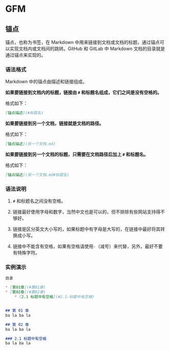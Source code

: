 # GFM

## 锚点

锚点，也称为书签，在 Markdown 中用来链接到文档或文档的标题，通过锚点可以实现文档内或文档间的跳转。GitHub 和 GitLab 中 Markdown 文档的目录就是通过锚点来实现的。

### 语法格式

Markdown 中的锚点由描述和链接组成。

**如果要链接到文档内的标题，链接由 `#` 和标题名组成，它们之间是没有空格的。**

格式如下：

```markdown
[锚点描述](#标题名)
```

**如果要链接到另一个文档，链接就是文档的路径。**

格式如下：

```markdown
[锚点描述](另一个文档.md)
```

**如果要链接到另一个文档的标题，只需要在文档路径后加上 `#` 和标题名。**

格式如下：

```markdown
[锚点描述](另一个文档.md#标题名)
```

### 语法说明

1. `#` 和标题名之间没有空格。
2. 链接最好使用字母和数字，当然中文也是可以的，但不排除有些网站支持得不够好。

2. 链接是区分英文大小写的，如果标题中有字母是大写的，在链接中最好将其转换成小写。 

3. 链接中不能含有空格，如果有空格请使用`-`（减号）来代替，另外，最好不要有特殊字符。 

### 实例演示

```markdown
目录

* [第01章](#第01章) 
* [第02章](#第02章)
	* [2.1 标题中有空格](#2.1-标题中有空格)


## 第 01 章 
ba la ba la

## 第 02 章 
ba la ba la

### 2.1 标题中有空格
ba la ba la
```

